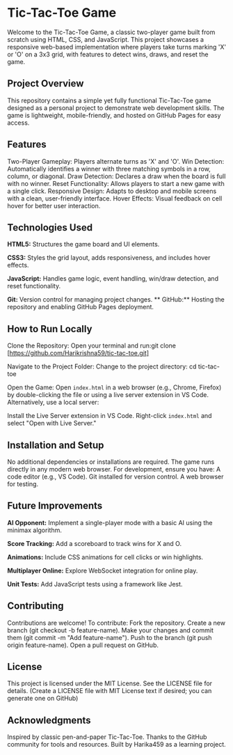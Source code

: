 # Tic-Tac-Toe Game
Welcome to the Tic-Tac-Toe Game, a classic two-player game built from scratch using HTML, CSS, and JavaScript. This project showcases a responsive web-based implementation where players take turns marking 'X' or 'O' on a 3x3 grid, with features to detect wins, draws, and reset the game.


## Project Overview
This repository contains a simple yet fully functional Tic-Tac-Toe game designed as a personal project to demonstrate web development skills. The game is lightweight, mobile-friendly, and hosted on GitHub Pages for easy access.


## Features
Two-Player Gameplay: Players alternate turns as 'X' and 'O'.
Win Detection: Automatically identifies a winner with three matching symbols in a row, column, or diagonal.
Draw Detection: Declares a draw when the board is full with no winner.
Reset Functionality: Allows players to start a new game with a single click.
Responsive Design: Adapts to desktop and mobile screens with a clean, user-friendly interface.
Hover Effects: Visual feedback on cell hover for better user interaction.


## Technologies Used
**HTML5:** Structures the game board and UI elements.

**CSS3:** Styles the grid layout, adds responsiveness, and includes hover effects.

**JavaScript:** Handles game logic, event handling, win/draw detection, and reset functionality.

**Git:** Version control for managing project changes.
**
GitHub:** Hosting the repository and enabling GitHub Pages deployment.


## How to Run Locally
Clone the Repository:
Open your terminal and run:git clone [https://github.com/Harikrishna59/tic-tac-toe.git]

Navigate to the Project Folder:
Change to the project directory:
cd tic-tac-toe

Open the Game:
Open `index.html` in a web browser (e.g., Chrome, Firefox) by double-clicking the file or using a live server extension in VS Code.
Alternatively, use a local server:

Install the Live Server extension in VS Code.
Right-click `index.html` and select "Open with Live Server."


## Installation and Setup
No additional dependencies or installations are required. The game runs directly in any modern web browser. For development, ensure you have:
A code editor (e.g., VS Code).
Git installed for version control.
A web browser for testing.


## Future Improvements
**AI Opponent:** Implement a single-player mode with a basic AI using the minimax algorithm.

**Score Tracking:** Add a scoreboard to track wins for X and O.

**Animations:** Include CSS animations for cell clicks or win highlights.

**Multiplayer Online:** Explore WebSocket integration for online play.

**Unit Tests:** Add JavaScript tests using a framework like Jest.

## Contributing
Contributions are welcome! To contribute:
Fork the repository.
Create a new branch (git checkout -b feature-name).
Make your changes and commit them (git commit -m "Add feature-name").
Push to the branch (git push origin feature-name).
Open a pull request on GitHub.


## License
This project is licensed under the MIT License. See the LICENSE file for details.
(Create a LICENSE file with MIT License text if desired; you can generate one on GitHub)

## Acknowledgments
Inspired by classic pen-and-paper Tic-Tac-Toe.
Thanks to the GitHub community for tools and resources.
Built by Harika459 as a learning project.